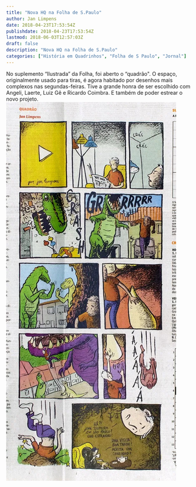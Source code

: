 ```yaml
---
title: "Nova HQ na Folha de S.Paulo"
author: Jan Limpens
date: 2018-04-23T17:53:54Z
publishdate: 2018-04-23T17:53:54Z
lastmod: 2018-06-03T12:57:03Z
draft: false
description: "Nova HQ na Folha de S.Paulo"
categories: ["História em Quadrinhos", "Folha de S Paulo", "Jornal"]
---
```


No suplemento “Ilustrada” da Folha, foi aberto o “quadrão". O espaço, originalmente usado para tiras, é agora habitado por desenhos mais complexos nas segundas-feiras. Tive a grande honra de ser escolhido com Angeli, Laerte, Luiz Gê e Ricardo Coimbra. E também de poder estrear o novo projeto.
![HQ Quadrão](2018-04-Folha-Ilustrada-HQ-2.jpg)
